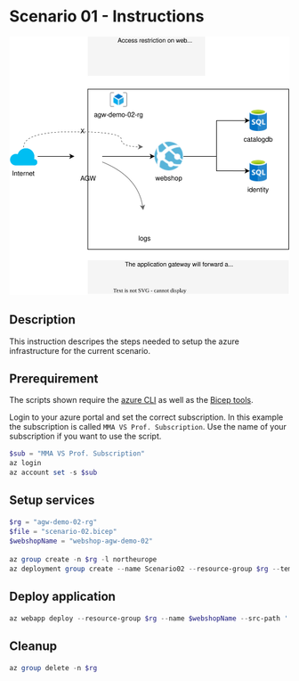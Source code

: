 # Scenario 01 - Instructions

![Overview](./scenario-02.svg)

## Description

This instruction descripes the steps needed to setup the azure
infrastructure for the current scenario.

## Prerequirement

The scripts shown require the [azure CLI](https://learn.microsoft.com/en-us/cli/azure/install-azure-cli)
as well as the [Bicep tools](https://learn.microsoft.com/en-us/azure/azure-resource-manager/bicep/install).

Login to your azure portal and set the correct subscription.
In this example the subscription is called `MMA VS Prof. Subscription`. Use
the name of your subscription if you want to use the script.

```powershell
$sub = "MMA VS Prof. Subscription"
az login
az account set -s $sub
```

## Setup services

```powershell
$rg = "agw-demo-02-rg"
$file = "scenario-02.bicep"
$webshopName = "webshop-agw-demo-02"

az group create -n $rg -l northeurope
az deployment group create --name Scenario02 --resource-group $rg --template-file $file --parameters webshopName=$webshopName
```

## Deploy application

```powershell
az webapp deploy --resource-group $rg --name $webshopName --src-path '../.deployables/eShopOnWeb.zip' --type zip
```

## Cleanup

```powershell
az group delete -n $rg
```